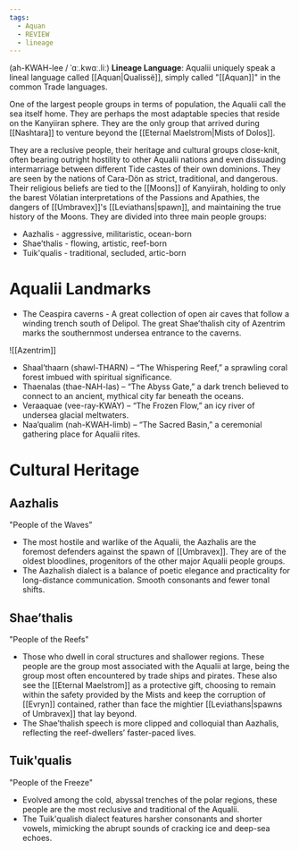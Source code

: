 ```yaml
---
tags:
  - Aquan
  - REVIEW
  - lineage
---
```

(ah-KWAH-lee / ˈɑː.kwɑː.liː)
**Lineage Language**: Aqualii uniquely speak a lineal language called [[Aquan|Qualissë]], simply called "[[Aquan]]" in the common Trade languages.

One of the largest people groups in terms of population, the Aqualii call the sea itself home. They are perhaps the most adaptable species that reside on the Kanyiiran sphere. They are the only group that arrived during [[Nashtara]] to venture beyond the [[Eternal Maelstrom|Mists of Dolos]].  

They are a reclusive people, their heritage and cultural groups close-knit, often bearing outright hostility to other Aqualii nations and even dissuading intermarriage between different Tide castes of their own dominions. They are seen by the nations of Cara-Dön as strict, traditional, and dangerous. Their religious beliefs are tied to the [[Moons]] of Kanyiirah, holding to only the barest Vólatian interpretations of the Passions and Apathies, the dangers of [[Umbravex]]'s [[Leviathans|spawn]], and maintaining the true history of the Moons. They are divided into three main people groups:

- Aazhalis - aggressive, militaristic, ocean-born
- Shae’thalis - flowing, artistic, reef-born
- Tuik'qualis - traditional, secluded, artic-born

# Aqualii Landmarks
- The Ceaspira caverns - A great collection of open air caves that follow a winding trench south of Delipol. The great Shae’thalish city of Azentrim marks the southernmost undersea entrance to the caverns.

![[Azentrim]]

- Shaal’thaarn (shawl-THARN) – “The Whispering Reef,” a sprawling coral forest imbued with spiritual significance.  
- Thaenalas (thae-NAH-las) – “The Abyss Gate,” a dark trench believed to connect to an ancient, mythical city far beneath the oceans.  
- Veraaquae (vee-ray-KWAY) – “The Frozen Flow,” an icy river of undersea glacial meltwaters. 
- Naa’qualim (nah-KWAH-limb) – “The Sacred Basin,” a ceremonial gathering place for Aqualii rites.  

# Cultural Heritage
## Aazhalis 
"People of the Waves" 
- The most hostile and warlike of the Aqualii, the Aazhalis are the foremost defenders against the spawn of [[Umbravex]]. They are of the oldest bloodlines, progenitors of the other major Aqualii people groups.
- The Aazhalish dialect is a balance of poetic elegance and practicality for long-distance communication. Smooth consonants and fewer tonal shifts.

## Shae’thalis 
"People of the Reefs" 
- Those who dwell in coral structures and shallower regions. These people are the group most associated with the Aqualii at large, being the group most often encountered by trade ships and pirates. These also see the [[Eternal Maelstrom]] as a protective gift, choosing to remain within the safety provided by the Mists and keep the corruption of [[Evryn]] contained, rather than face the mightier [[Leviathans|spawns of Umbravex]] that lay beyond.
- The Shae’thalish speech is more clipped and colloquial than Aazhalis, reflecting the reef-dwellers’ faster-paced lives.

## Tuik'qualis 
"People of the Freeze" 
- Evolved among the cold, abyssal trenches of the polar regions, these people are the most reclusive and traditional of the Aqualii.
- The Tuik'qualish dialect features harsher consonants and shorter vowels, mimicking the abrupt sounds of cracking ice and deep-sea echoes.